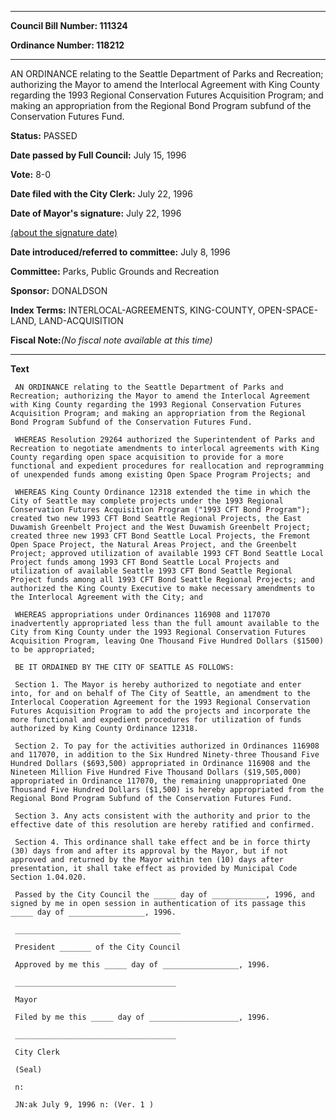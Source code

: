 

********

**Council Bill Number: 111324**
   
**Ordinance Number: 118212**
********

 AN ORDINANCE relating to the Seattle Department of Parks and Recreation; authorizing the Mayor to amend the Interlocal Agreement with King County regarding the 1993 Regional Conservation Futures Acquisition Program; and making an appropriation from the Regional Bond Program subfund of the Conservation Futures Fund.

**Status:** PASSED
   
**Date passed by Full Council:** July 15, 1996
   
**Vote:** 8-0
   
**Date filed with the City Clerk:** July 22, 1996
   
**Date of Mayor's signature:** July 22, 1996
   
[(about the signature date)](/~public/approvaldate.htm)
   
   
   
**Date introduced/referred to committee:** July 8, 1996
   
**Committee:** Parks, Public Grounds and Recreation
   
**Sponsor:** DONALDSON
   
   
**Index Terms:** INTERLOCAL-AGREEMENTS, KING-COUNTY, OPEN-SPACE-LAND, LAND-ACQUISITION

**Fiscal Note:**_(No fiscal note available at this time)_

********

**Text**
   
```
 AN ORDINANCE relating to the Seattle Department of Parks and Recreation; authorizing the Mayor to amend the Interlocal Agreement with King County regarding the 1993 Regional Conservation Futures Acquisition Program; and making an appropriation from the Regional Bond Program Subfund of the Conservation Futures Fund.

 WHEREAS Resolution 29264 authorized the Superintendent of Parks and Recreation to negotiate amendments to interlocal agreements with King County regarding open space acquisition to provide for a more functional and expedient procedures for reallocation and reprogramming of unexpended funds among existing Open Space Program Projects; and

 WHEREAS King County Ordinance 12318 extended the time in which the City of Seattle may complete projects under the 1993 Regional Conservation Futures Acquisition Program ("1993 CFT Bond Program"); created two new 1993 CFT Bond Seattle Regional Projects, the East Duwamish Greenbelt Project and the West Duwamish Greenbelt Project; created three new 1993 CFT Bond Seattle Local Projects, the Fremont Open Space Project, the Natural Areas Project, and the Greenbelt Project; approved utilization of available 1993 CFT Bond Seattle Local Project funds among 1993 CFT Bond Seattle Local Projects and utilization of available Seattle 1993 CFT Bond Seattle Regional Project funds among all 1993 CFT Bond Seattle Regional Projects; and authorized the King County Executive to make necessary amendments to the Interlocal Agreement with the City; and

 WHEREAS appropriations under Ordinances 116908 and 117070 inadvertently appropriated less than the full amount available to the City from King County under the 1993 Regional Conservation Futures Acquisition Program, leaving One Thousand Five Hundred Dollars ($1500) to be appropriated;

 BE IT ORDAINED BY THE CITY OF SEATTLE AS FOLLOWS:

 Section 1. The Mayor is hereby authorized to negotiate and enter into, for and on behalf of The City of Seattle, an amendment to the Interlocal Cooperation Agreement for the 1993 Regional Conservation Futures Acquisition Program to add the projects and incorporate the more functional and expedient procedures for utilization of funds authorized by King County Ordinance 12318.

 Section 2. To pay for the activities authorized in Ordinances 116908 and 117070, in addition to the Six Hundred Ninety-three Thousand Five Hundred Dollars ($693,500) appropriated in Ordinance 116908 and the Nineteen Million Five Hundred Five Thousand Dollars ($19,505,000) appropriated in Ordinance 117070, the remaining unappropriated One Thousand Five Hundred Dollars ($1,500) is hereby appropriated from the Regional Bond Program Subfund of the Conservation Futures Fund.

 Section 3. Any acts consistent with the authority and prior to the effective date of this resolution are hereby ratified and confirmed.

 Section 4. This ordinance shall take effect and be in force thirty (30) days from and after its approval by the Mayor, but if not approved and returned by the Mayor within ten (10) days after presentation, it shall take effect as provided by Municipal Code Section 1.04.020.

 Passed by the City Council the _____ day of ____________, 1996, and signed by me in open session in authentication of its passage this _____ day of _________________, 1996.

 _____________________________________

 President _______ of the City Council

 Approved by me this _____ day of _________________, 1996.

 ____________________________________

 Mayor

 Filed by me this _____ day of ____________________, 1996.

 ____________________________________

 City Clerk

 (Seal)

 n:

 JN:ak July 9, 1996 n: (Ver. 1 )

```
